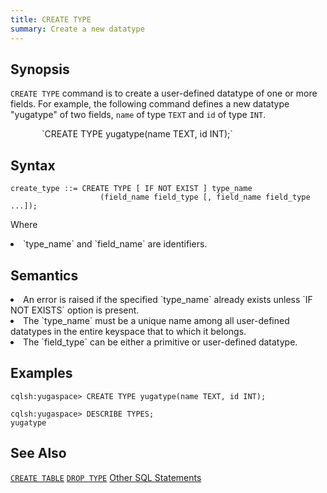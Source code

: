 ```yaml
---
title: CREATE TYPE
summary: Create a new datatype
---
```

<style>
table {
  float: left;
}
#psyn {
  text-indent: 50px;
}
#ptodo {
  color: red
}
</style>

## Synopsis
`CREATE TYPE` command is to create a user-defined datatype of one or more fields. For example, the following command defines a new datatype "yugatype" of two fields, `name` of type `TEXT` and `id` of type `INT`.
<p id=psyn>`CREATE TYPE yugatype(name TEXT, id INT);`</p>

## Syntax
```
create_type ::= CREATE TYPE [ IF NOT EXIST ] type_name
                    (field_name field_type [, field_name field_type ...]);
```
Where
  <li>`type_name` and `field_name` are identifiers.</li>

## Semantics

<li>An error is raised if the specified `type_name` already exists unless `IF NOT EXISTS` option is present.</li>
<li>The `type_name` must be a unique name among all user-defined datatypes in the entire keyspace that to which it belongs.</li>
<li>The `field_type` can be either a primitive or user-defined datatype.</li>

## Examples
```
cqlsh:yugaspace> CREATE TYPE yugatype(name TEXT, id INT);

cqlsh:yugaspace> DESCRIBE TYPES;
yugatype
```

## See Also
[`CREATE TABLE`](../ddl_create_table)
[`DROP TYPE`](../ddl_drop_keyspace)
[Other SQL Statements](..)
